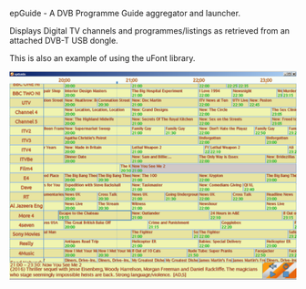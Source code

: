 epGuide - A DVB Programme Guide aggregator and launcher.

Displays Digital TV channels and programmes/listings as retrieved from an attached DVB-T USB dongle.

This is also an example of using the uFont library.


![screenshots of app](./screenshots/screen.png)
